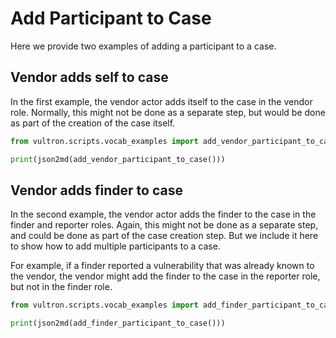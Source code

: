 # Add Participant to Case

Here we provide two examples of adding a participant to a case.

## Vendor adds self to case

In the first example, the vendor actor adds itself to the case in the vendor role.
Normally, this might not be done as a separate step, but would be done as part of the
creation of the case itself.

```python exec="true" idprefix=""
from vultron.scripts.vocab_examples import add_vendor_participant_to_case, json2md

print(json2md(add_vendor_participant_to_case()))
```

## Vendor adds finder to case

In the second example, the vendor actor adds the finder to the case in the finder and reporter roles.
Again, this might not be done as a separate step, and could be done as part of the
case creation step. But we include it here to show how to add multiple participants to a case.

For example, if a finder reported a vulnerability that was already known to the vendor, the vendor
might add the finder to the case in the reporter role, but not in the finder role.

```python exec="true" idprefix=""
from vultron.scripts.vocab_examples import add_finder_participant_to_case, json2md

print(json2md(add_finder_participant_to_case()))
```
